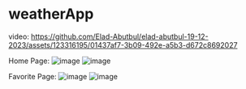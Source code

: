 # weatherApp

video: https://github.com/Elad-Abutbul/elad-abutbul-19-12-2023/assets/123316195/01437af7-3b09-492e-a5b3-d672c8692027



Home Page:
![image](https://github.com/Elad-Abutbul/elad-abutbul-19-12-2023/assets/123316195/de72a989-bd4c-4998-a464-fb3ffeff8c65)
![image](https://github.com/Elad-Abutbul/elad-abutbul-19-12-2023/assets/123316195/cf0127ea-32bf-4c02-add1-929fd0504589)

Favorite Page:
![image](https://github.com/Elad-Abutbul/elad-abutbul-19-12-2023/assets/123316195/8e446f9d-651a-4775-8dae-719cbe45ea6d)
![image](https://github.com/Elad-Abutbul/elad-abutbul-19-12-2023/assets/123316195/9fa7e5d2-86c2-4989-b3cd-5993f0272ec4)

